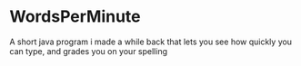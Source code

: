# WordsPerMinute
A short java program i made a while back that lets you see how quickly you can type, and grades you on your spelling
